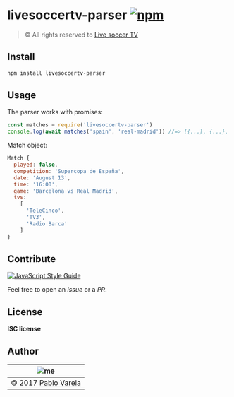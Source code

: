 # livesoccertv-parser [![npm](https://img.shields.io/npm/dt/livesoccertv-parser.svg)](https://www.npmjs.com/package/livesoccertv-parser)

>© All rights reserved to [Live soccer TV](http://www.livesoccertv.com/)

## Install

```bash
npm install livesoccertv-parser
```

## Usage

The parser works with promises:

```js
const matches = require('livesoccertv-parser')
console.log(await matches('spain', 'real-madrid')) //=> [{...}, {...}, ...]
```

Match object:

```js
Match {
  played: false,
  competition: 'Supercopa de España',
  date: 'August 13',
  time: '16:00',
  game: 'Barcelona vs Real Madrid',
  tvs:
    [
      'TeleCinco',
      'TV3',
      'Radio Barca'
    ]
}
```

## Contribute

[![JavaScript Style Guide](https://cdn.rawgit.com/standard/standard/master/badge.svg)](https://github.com/standard/standard)

Feel free to open an _issue_ or a _PR_.


## License

__ISC license__

## Author

| ![me](https://www.gravatar.com/avatar/fa50aeff0ddd6e63273a068b04353d9d?s=100) |
| ----------------------------------------------------------------------------- |
| © 2017 [Pablo Varela](https://pablo.life)                                     |
